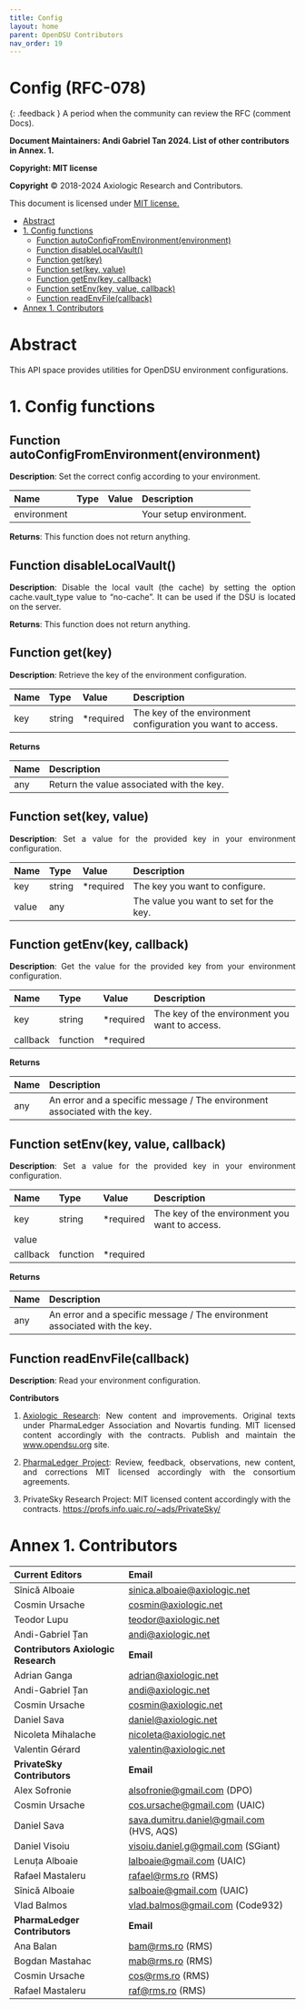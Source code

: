 ```yaml
---
title: Config 
layout: home
parent: OpenDSU Contributors
nav_order: 19
---
```

# **Config (RFC-078)**

{: .feedback }
A period when the community can review the RFC (comment Docs).


**Document Maintainers: Andi Gabriel Tan 2024. List of other contributors in Annex. 1.**

**Copyright: MIT license**

 **Copyright** © 2018-2024 Axiologic Research and Contributors.

This document is licensed under [MIT license.](https://en.wikipedia.org/wiki/MIT_License)

<!-- TOC -->
* [Abstract](#abstract)
* [1. Config functions](#1-config-functions)
  * [Function autoConfigFromEnvironment(environment)](#function-autoconfigfromenvironmentenvironment)
  * [Function disableLocalVault()](#function-disablelocalvault)
  * [Function get(key)](#function-getkey)
  * [Function set(key, value)](#function-setkey-value)
  * [Function getEnv(key, callback)](#function-getenvkey-callback)
  * [Function setEnv(key, value, callback)](#function-setenvkey-value-callback)
  * [Function readEnvFile(callback)](#function-readenvfilecallback)
* [Annex 1. Contributors](#annex-1-contributors)
<!-- TOC -->


# **Abstract**

<p style='text-align: justify;'>This API space provides utilities for OpenDSU environment configurations.
</p>

# **1. Config functions**

## Function autoConfigFromEnvironment(environment)

<p style='text-align: justify;'><b>Description</b>: Set the correct config according to your environment.
</p>


| **Name**    | **Type**     | **Value**  | **Description**                                                                    |
|:------------|:-------------|:-----------|:-----------------------------------------------------------------------------------|
| environment |              |            | Your setup environment.                                                            |



**Returns**: This function does not return anything.

## Function disableLocalVault()

<p style='text-align: justify;'><b>Description</b>: Disable the local vault (the cache) by setting the option cache.vault_type value to “no-cache”. It can be used if the DSU is located on the server.
</p>

**Returns**: This function does not return anything.

## Function get(key)

<p style='text-align: justify;'><b>Description</b>: Retrieve the key of the environment configuration.
</p>

| **Name**     | **Type**      | **Value**  | **Description**                                                                     |
|:-------------|:--------------|:-----------|:------------------------------------------------------------------------------------|
| key          | string        | *required  | The key of the environment configuration you want to access.                        |



**Returns**


| **Name**                                        | **Description**                                       |
|:------------------------------------------------|:------------------------------------------------------|
| any                                             | Return the value associated with the key.             |




## Function set(key, value)

<p style='text-align: justify;'><b>Description</b>: Set a value for the provided key in your environment configuration.
</p>


| **Name**      | **Type**       | **Value**   | **Description**                        |
|:--------------|:---------------|:------------|:---------------------------------------|
| key           | string         | *required   | The key you want to configure.         |
| value         | any            |             | The value you want to set for the key. |



## Function getEnv(key, callback)

<p style='text-align: justify;'><b>Description</b>: Get the value for the provided key from your environment configuration.
</p>


| **Name**       | **Type**        | **Value**  | **Description**                                |
|:---------------|:----------------|:-----------|:-----------------------------------------------|
| key            | string          | *required  | The key of the environment you want to access. |
| callback       | function        | *required  |                                                |

**Returns**


| **Name**                                         | **Description**                                                            |
|:-------------------------------------------------|:---------------------------------------------------------------------------|
| any                                              | An error and a specific message / The environment associated with the key. |


	


## Function setEnv(key, value, callback)

<p style='text-align: justify;'><b>Description</b>: Set a value for the provided key in your environment configuration.
</p>


| **Name**        | **Type**         | **Value**   | **Description**                                 |
|:----------------|:-----------------|:------------|:------------------------------------------------|
| key             | string           | *required   | The key of the environment you want to access.  |
| value           |                  |             |                                                 |
| callback        | function         | *required   |                                                 |


**Returns**


| **Name**                                         | **Description**                                                            |
|:-------------------------------------------------|:---------------------------------------------------------------------------|
| any                                              | An error and a specific message / The environment associated with the key. |


## Function readEnvFile(callback)

<p style='text-align: justify;'><b>Description</b>: Read your environment configuration.
</p>




**Contributors**

1. <p style='text-align: justify;'><a href="https://www.axiologic.net/">Axiologic Research</a>: New content and improvements. Original texts under PharmaLedger Association and Novartis funding. MIT licensed content accordingly with the contracts. Publish and maintain the <a href="https://www.opendsu.org/">www.opendsu.org</a> site.

2. <p style='text-align: justify;'><a href="https://pharmaledger.org/">PharmaLedger Project</a>: Review, feedback, observations, new content, and corrections MIT licensed accordingly with the consortium agreements.

3. PrivateSky Research Project: MIT licensed content accordingly with the contracts. 
<a href="https://profs.info.uaic.ro/~ads/PrivateSky/"> https://profs.info.uaic.ro/~ads/PrivateSky/</a>






# **Annex 1. Contributors**

| **Current Editors**                  | **Email**                                |
|:-------------------------------------|:-----------------------------------------|
| Sînică Alboaie                       | sinica.alboaie@axiologic.net             |
| Cosmin Ursache                       | cosmin@axiologic.net                     |
| Teodor Lupu                          | teodor@axiologic.net                     |
| Andi-Gabriel Țan                     | andi@axiologic.net                       |
| **Contributors Axiologic Research**  | **Email**                                |
| Adrian Ganga                         | adrian@axiologic.net                     |
| Andi-Gabriel Țan                     | andi@axiologic.net                       |
| Cosmin Ursache                       | cosmin@axiologic.net                     |
| Daniel Sava                          | daniel@axiologic.net                     |
| Nicoleta Mihalache                   | nicoleta@axiologic.net                   |
| Valentin Gérard                      | valentin@axiologic.net                   |
| **PrivateSky Contributors**          | **Email**                                |
| Alex Sofronie                        | alsofronie@gmail.com (DPO)               |
| Cosmin Ursache                       | cos.ursache@gmail.com (UAIC)             |
| Daniel Sava                          | sava.dumitru.daniel@gmail.com (HVS, AQS) |
| Daniel Visoiu                        | visoiu.daniel.g@gmail.com (SGiant)       |
| Lenuța Alboaie                       | lalboaie@gmail.com (UAIC)                |
| Rafael Mastaleru                     | rafael@rms.ro (RMS)                      |
| Sînică Alboaie                       | salboaie@gmail.com (UAIC)                |
| Vlad Balmos                          | vlad.balmos@gmail.com (Code932)          |
| **PharmaLedger Contributors**        | **Email**                                |
| Ana Balan                            | bam@rms.ro (RMS)                         |
| Bogdan Mastahac                      | mab@rms.ro (RMS)                         |
| Cosmin Ursache                       | cos@rms.ro (RMS)                         |
| Rafael Mastaleru                     | raf@rms.ro (RMS)                         |




